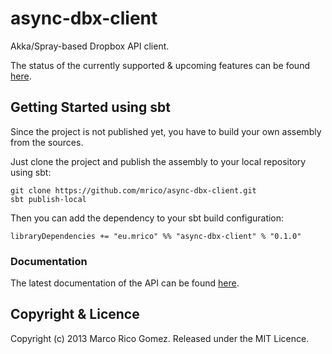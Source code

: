 # async-dbx-client

Akka/Spray-based Dropbox API client.

The status of the currently supported &amp; upcoming features can be found [here](https://github.com/mrico/async-dbx-client/issues/1).


## Getting Started using sbt

Since the project is not published yet, you have to build your
own assembly from the sources.

Just clone the project and publish the assembly to your local repository using sbt:

```
git clone https://github.com/mrico/async-dbx-client.git
sbt publish-local
```

Then you can add the dependency to your sbt build configuration:

```
libraryDependencies += "eu.mrico" %% "async-dbx-client" % "0.1.0"
```


### Documentation

The latest documentation of the API can be found [here](http://mrico.github.io/async-dbx-client/api/latest/).

## Copyright & Licence

Copyright (c) 2013 Marco Rico Gomez. Released under the MIT Licence.
